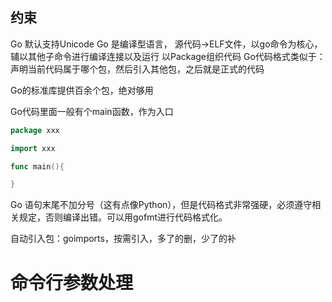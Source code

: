 ## 约束
Go 默认支持Unicode
Go 是编译型语言， 源代码->ELF文件，以go命令为核心，辅以其他子命令进行编译连接以及运行
以Package组织代码
Go代码格式类似于：声明当前代码属于哪个包，然后引入其他包，之后就是正式的代码

Go的标准库提供百余个包，绝对够用

Go代码里面一般有个main函数，作为入口

```go
package xxx

import xxx

func main(){

}
```

Go 语句末尾不加分号（这有点像Python），但是代码格式非常强硬，必须遵守相关规定，否则编译出错。可以用gofmt进行代码格式化。

自动引入包：goimports，按需引入，多了的删，少了的补


# 命令行参数处理

